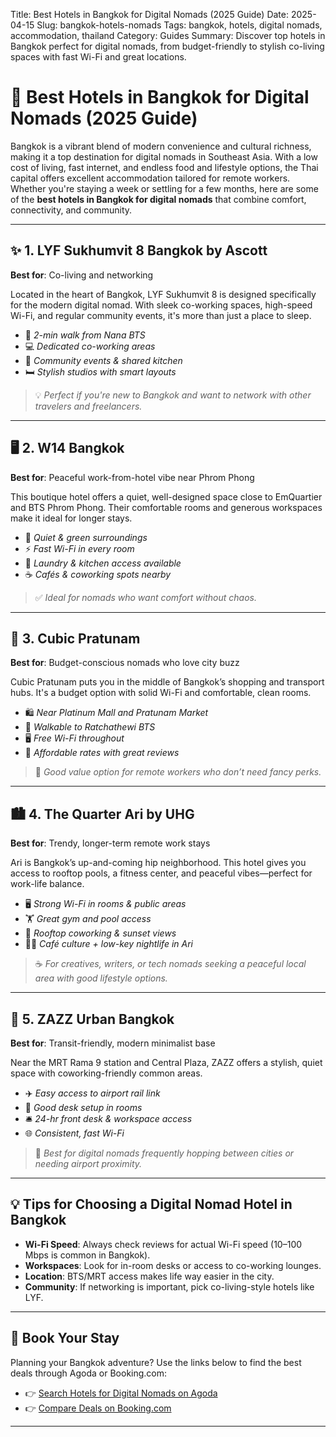 Title: Best Hotels in Bangkok for Digital Nomads (2025 Guide)
Date: 2025-04-15
Slug: bangkok-hotels-nomads
Tags: bangkok, hotels, digital nomads, accommodation, thailand
Category: Guides
Summary: Discover top hotels in Bangkok perfect for digital nomads, from budget-friendly to stylish co-living spaces with fast Wi-Fi and great locations.

# 🏨 Best Hotels in Bangkok for Digital Nomads (2025 Guide)

Bangkok is a vibrant blend of modern convenience and cultural richness, making it a top destination for digital nomads in Southeast Asia. With a low cost of living, fast internet, and endless food and lifestyle options, the Thai capital offers excellent accommodation tailored for remote workers. Whether you're staying a week or settling for a few months, here are some of the **best hotels in Bangkok for digital nomads** that combine comfort, connectivity, and community.

---

## ✨ 1. LYF Sukhumvit 8 Bangkok by Ascott
**Best for**: Co-living and networking

Located in the heart of Bangkok, LYF Sukhumvit 8 is designed specifically for the modern digital nomad. With sleek co-working spaces, high-speed Wi-Fi, and regular community events, it's more than just a place to sleep.

- 🚆 *2-min walk from Nana BTS*
- 💻 *Dedicated co-working areas*
- 👥 *Community events & shared kitchen*
- 🛏️ *Stylish studios with smart layouts*

> 💡 *Perfect if you're new to Bangkok and want to network with other travelers and freelancers.*

---

## 🖥️ 2. W14 Bangkok
**Best for**: Peaceful work-from-hotel vibe near Phrom Phong

This boutique hotel offers a quiet, well-designed space close to EmQuartier and BTS Phrom Phong. Their comfortable rooms and generous workspaces make it ideal for longer stays.

- 🌿 *Quiet & green surroundings*
- ⚡ *Fast Wi-Fi in every room*
- 🧺 *Laundry & kitchen access available*
- ☕ *Cafés & coworking spots nearby*

> ✅ *Ideal for nomads who want comfort without chaos.*

---

## 🌇 3. Cubic Pratunam
**Best for**: Budget-conscious nomads who love city buzz

Cubic Pratunam puts you in the middle of Bangkok’s shopping and transport hubs. It's a budget option with solid Wi-Fi and comfortable, clean rooms.

- 🛍️ *Near Platinum Mall and Pratunam Market*
- 🚶 *Walkable to Ratchathewi BTS*
- 🖥️ *Free Wi-Fi throughout*
- 💸 *Affordable rates with great reviews*

> 🔎 *Good value option for remote workers who don’t need fancy perks.*

---

## 🏙️ 4. The Quarter Ari by UHG
**Best for**: Trendy, longer-term remote work stays

Ari is Bangkok’s up-and-coming hip neighborhood. This hotel gives you access to rooftop pools, a fitness center, and peaceful vibes—perfect for work-life balance.

- 🖥️ *Strong Wi-Fi in rooms & public areas*
- 🏋️ *Great gym and pool access*
- 🌆 *Rooftop coworking & sunset views*
- 🧑‍💻 *Café culture + low-key nightlife in Ari*

> ☕ *For creatives, writers, or tech nomads seeking a peaceful local area with good lifestyle options.*

---

## 🛫 5. ZAZZ Urban Bangkok
**Best for**: Transit-friendly, modern minimalist base

Near the MRT Rama 9 station and Central Plaza, ZAZZ offers a stylish, quiet space with coworking-friendly common areas.

- ✈️ *Easy access to airport rail link*
- 🔌 *Good desk setup in rooms*
- 🛎️ *24-hr front desk & workspace access*
- 🌐 *Consistent, fast Wi-Fi*

> 🧳 *Best for digital nomads frequently hopping between cities or needing airport proximity.*

---

## 💡 Tips for Choosing a Digital Nomad Hotel in Bangkok

- **Wi-Fi Speed**: Always check reviews for actual Wi-Fi speed (10–100 Mbps is common in Bangkok).
- **Workspaces**: Look for in-room desks or access to co-working lounges.
- **Location**: BTS/MRT access makes life way easier in the city.
- **Community**: If networking is important, pick co-living-style hotels like LYF.

---

## 🔗 Book Your Stay

Planning your Bangkok adventure? Use the links below to find the best deals through Agoda or Booking.com:

- 👉 [Search Hotels for Digital Nomads on Agoda](#)
- 👉 [Compare Deals on Booking.com](#)

---
